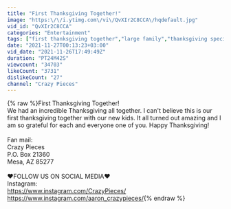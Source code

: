 ```yaml
---
title: "First Thanksgiving Together!"
image: "https:\/\/i.ytimg.com\/vi\/QvXIr2C8CCA\/hqdefault.jpg"
vid_id: "QvXIr2C8CCA"
categories: "Entertainment"
tags: ["first thanksgiving together","large family","thanksgiving special"]
date: "2021-11-27T00:13:23+03:00"
vid_date: "2021-11-26T17:49:49Z"
duration: "PT24M42S"
viewcount: "34703"
likeCount: "3731"
dislikeCount: "27"
channel: "Crazy Pieces"
---
```

{% raw %}First Thanksgiving Together! <br />We had an incredible Thanksgiving all together. I can't believe this is our first thanksgiving together with our new kids. It all turned out amazing and I am so grateful for each and everyone one of you. Happy Thanksgiving! <br /><br />Fan mail: <br />Crazy Pieces<br />P.O. Box 21360<br />Mesa, AZ 85277<br /><br />♥FOLLOW US ON SOCIAL MEDIA♥ <br />Instagram:<br /><a rel="nofollow" target="blank" href="https://www.instagram.com/CrazyPieces/">https://www.instagram.com/CrazyPieces/</a><br /><a rel="nofollow" target="blank" href="https://www.instagram.com/aaron_crazypieces/">https://www.instagram.com/aaron_crazypieces/</a>{% endraw %}
